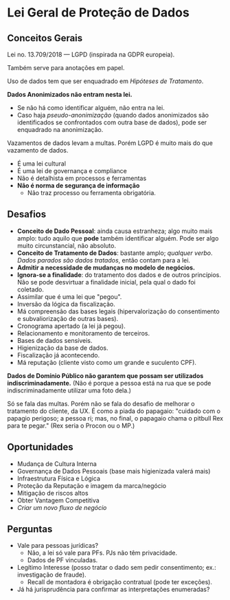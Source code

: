 # Lei Geral de Proteção de Dados

## Conceitos Gerais

Lei no. 13.709/2018 &mdash; LGPD (inspirada na GDPR europeia).

Também serve para anotações em papel.

Uso de dados tem que ser enquadrado em *Hipóteses de Tratamento*.

**Dados Anonimizados não entram nesta lei.**

- Se não há como identificar alguém, não entra na lei.
- Caso haja *pseudo-anonimização* (quando dados anonimizados são identificados se confrontados com outra base de dados), pode ser enquadrado na anonimização.

Vazamentos de dados levam a multas. Porém LGPD é muito mais do que vazamento de dados.

- É uma lei cultural
- É uma lei de governança e compliance
- Não é detalhista em processos e ferramentas
- **Não é norma de segurança de informação**
    - Não traz processo ou ferramenta obrigatória.

## Desafios

- **Conceito de Dado Pessoal**: ainda causa estranheza; algo muito mais amplo: tudo aquilo que **pode** também identificar alguém. Pode ser algo muito circunstancial, não absoluto.
- **Conceito de Tratamento de Dados**: bastante amplo; *qualquer verbo*. *Dados parados são dados tratados*, então contam para a lei.
- **Admitir a necessidade de mudanças no modelo de negócios.**
- **Ignora-se a finalidade**: do tratamento dos dados e de outros princípios. Não se pode desvirtuar a finalidade inicial, pela qual o dado foi coletado.
- Assimilar que é uma lei que "pegou".
- Inversão da lógica da fiscalização.
- Má compreensão das bases legais (hipervalorização do consentimento e subvaliorização de outras bases).
- Cronograma apertado (a lei já pegou).
- Relacionamento e monitoramento de terceiros.
- Bases de dados sensíveis.
- Higienização da base de dados.
- Fiscalização já acontecendo.
- Má reputação (cliente visto como um grande e suculento CPF).

**Dados de Domínio Público não garantem que possam ser utilizados indiscriminadamente.** (Não é porque a pessoa está na rua que se pode indiscriminadamente utilizar uma foto dela.)

Só se fala das multas. Porém não se fala do desafio de melhorar o tratamento do cliente, da UX. É como a piada do papagaio: "cuidado com o papagio perigoso; a pessoa ri; mas, no final, o papagaio chama o pitbull Rex para te pegar." (Rex seria o Procon ou o MP.)

## Oportunidades

- Mudança de Cultura Interna
- Governança de Dados Pessoais (base mais higienizada valerá mais)
- Infraestrutura Física e Lógica
- Proteção da Reputação e imagem da marca/negócio
- Mitigação de riscos altos
- Obter Vantagem Competitiva
- *Criar um novo fluxo de negócio*

## Perguntas

- Vale para pessoas jurídicas?
    - Não, a lei só vale para PFs. PJs não têm privacidade.
    - Dados de PF vinculadas.
- Legítimo Interesse (posso tratar o dado sem pedir consentimento; ex.: investigação de fraude).
    - Recall de montadora é obrigação contratual (pode ter exceções).
- Já há jurisprudência para confirmar as interpretações enumeradas?